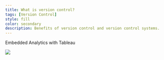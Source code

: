```yaml
---
title: What is version control?
tags: [Version Control]
style: fill
color: secondary
description: Benefits of version control and version control systems.
---
```

Embedded Analytics with Tableau

<div class='tableauPlaceholder' id='viz1612578346250' style='position: relative'><noscript><a href='#'><img alt=' ' src='https:&#47;&#47;public.tableau.com&#47;static&#47;images&#47;Fe&#47;FemaleDoctorateRecipients&#47;FemaleDoctorateReceipients&#47;1_rss.png' style='border: none' /></a></noscript><object class='tableauViz'  style='display:none;'><param name='host_url' value='https%3A%2F%2Fpublic.tableau.com%2F' /> <param name='embed_code_version' value='3' /> <param name='site_root' value='' /><param name='name' value='FemaleDoctorateRecipients&#47;FemaleDoctorateReceipients' /><param name='tabs' value='no' /><param name='toolbar' value='yes' /><param name='static_image' value='https:&#47;&#47;public.tableau.com&#47;static&#47;images&#47;Fe&#47;FemaleDoctorateRecipients&#47;FemaleDoctorateReceipients&#47;1.png' /> <param name='animate_transition' value='yes' /><param name='display_static_image' value='yes' /><param name='display_spinner' value='yes' /><param name='display_overlay' value='yes' /><param name='display_count' value='yes' /><param name='language' value='en' /><param name='filter' value='publish=yes' /></object></div>                <script type='text/javascript'>                    var divElement = document.getElementById('viz1612578346250');                    var vizElement = divElement.getElementsByTagName('object')[0];                    vizElement.style.width='100%';vizElement.style.height=(divElement.offsetWidth*0.75)+'px';                    var scriptElement = document.createElement('script');                    scriptElement.src = 'https://public.tableau.com/javascripts/api/viz_v1.js';                    vizElement.parentNode.insertBefore(scriptElement, vizElement);                </script>

